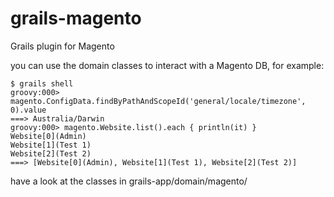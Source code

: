 grails-magento
==============

Grails plugin for Magento

you can use the domain classes to interact with a Magento DB, for example:

```
$ grails shell
groovy:000> magento.ConfigData.findByPathAndScopeId('general/locale/timezone', 0).value
===> Australia/Darwin
groovy:000> magento.Website.list().each { println(it) }
Website[0](Admin)
Website[1](Test 1)
Website[2](Test 2)
===> [Website[0](Admin), Website[1](Test 1), Website[2](Test 2)]
```

have a look at the classes in grails-app/domain/magento/
